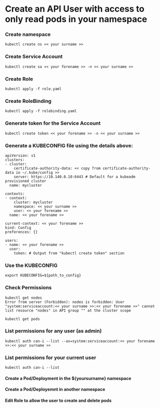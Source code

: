 # Create an API User with access to only read pods in your namespace

### Create namespace
`kubectl create ns << your surname >>`

### Create Service Account
`kubectl create sa << your forename >> -n << your surname >>`

### Create Role
`kubectl apply -f role.yaml`

### Create RoleBinding
`kubectl apply -f rolebinding.yaml`

### Generate token for the Service Account
`kubectl create token << your forename >> -n << your surname >>`

### Generate a KUBECONFIG file using the details above:
```
apiVersion: v1
clusters:
- cluster:
    certificate-authority-data: << copy from certificate-authority-data in ~/.kube/config >>
    server: https://10.140.0.10:6443 # Default for a kubeadm provisioned cluster
  name: mycluster

contexts:
- context:
    cluster: mycluster
    namespace: << your surname >>
    user: << your forename >>
  name: << your forename >>

current-context: << your forename >>
kind: Config
preferences: {}

users:
- name: << your forename >>
  user:
    token: # Output from "kubectl create token" section
```

### Use the KUBECONFIG
```
export KUBECONFIG=${path_to_config}
```

### Check Permissions
```
kubectl get nodes
Error from server (Forbidden): nodes is forbidden: User "system:serviceaccount:<< your surname >>:<< your forename >>" cannot list resource "nodes" in API group "" at the cluster scope
```

```
kubectl get pods
```

### List permissions for any user (as admin)
```
kubectl auth can-i --list --as=system:serviceaccount:<< your forename >>:<< your surname >>
```

### List permissions for your current user
```
kubectl auth can-i --list
```

#### Create a Pod/Deployment in the ${yoursurname} namespace
#### Create a Pod/Deployemnt in another namespace
#### Edit Role to allow the user to create and delete pods
